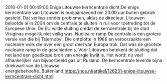 2010-01-01 00:49:00,Enige Litouwse kerncentrale dicht,De enige kerncentrale van Litouwen is oudjaarsavond om 23.00 uur buiten gebruik gesteld. Dat verliep zonder problemen, aldus de directeur. Litouwen beloofde al in 2004 om de centrale te sluiten in ruil voor toetreding tot de Europese Unie. De EU wilde sluiting omdat de kerncentrale bij de stad Visiginas mogelijk niet veilig was. Nucleaire ramp De centrale is een grotere versie van die bij Tsjernobyl. Die ontplofte in 1986 en veroorzaakte een nucleaire wolk die over een groot deel van Europa trok. Dat was de grootste nucleaire ramp in de geschiedenis. Voor Litouwen betekent de sluiting dat het land een goedkope bron van energie kwijt is. Het wordt nu veel afhankelijker van bijvoorbeeld gas uit Rusland. De kerncentrale leverde bijna driekwart van de Litouwse energiebehoefte.,Buitenland,https://nos.nl/artikel/126231-enige-litouwse-kerncentrale-dicht.html